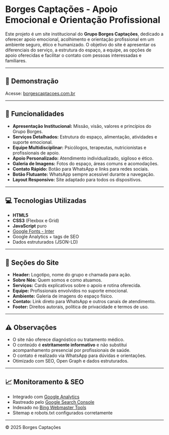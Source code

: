 # Borges Captações - Apoio Emocional e Orientação Profissional

Este projeto é um site institucional do **Grupo Borges Captações**, dedicado a oferecer apoio emocional, acolhimento e orientação profissional em um ambiente seguro, ético e humanizado. O objetivo do site é apresentar os diferenciais do serviço, a estrutura do espaço, a equipe, as opções de apoio oferecidas e facilitar o contato com pessoas interessadas e familiares.

---

## 🔗 Demonstração

Acesse: [borgescaptacoes.com.br](https://borgescaptacoes.com.br)

---

## 🌿 Funcionalidades

- **Apresentação Institucional:** Missão, visão, valores e princípios do Grupo Borges.
- **Serviços Detalhados:** Estrutura do espaço, alimentação, atividades e suporte emocional.
- **Equipe Multidisciplinar:** Psicólogos, terapeutas, nutricionistas e profissionais de apoio.
- **Apoio Personalizado:** Atendimento individualizado, sigiloso e ético.
- **Galeria de Imagens:** Fotos do espaço, áreas comuns e acomodações.
- **Contato Rápido:** Botão para WhatsApp e links para redes sociais.
- **Botão Flutuante:** WhatsApp sempre acessível durante a navegação.
- **Layout Responsivo:** Site adaptado para todos os dispositivos.

---

## 💻 Tecnologias Utilizadas

- **HTML5**
- **CSS3** (Flexbox e Grid)
- **JavaScript** puro
- [Google Fonts - Inter](https://fonts.google.com/specimen/Inter)
- Google Analytics + tags de SEO
- Dados estruturados (JSON-LD)

---

## 📌 Seções do Site

- **Header:** Logotipo, nome do grupo e chamada para ação.
- **Sobre Nós:** Quem somos e como atuamos.
- **Serviços:** Cards explicativos sobre o apoio e rotina oferecida.
- **Equipe:** Profissionais envolvidos no suporte emocional.
- **Ambiente:** Galeria de imagens do espaço físico.
- **Contato:** Link direto para WhatsApp e outros canais de atendimento.
- **Footer:** Direitos autorais, política de privacidade e termos de uso.

---

## ⚠️ Observações

- O site não oferece diagnóstico ou tratamento médico.
- O conteúdo é **estritamente informativo** e não substitui acompanhamento presencial por profissionais de saúde.
- O contato é realizado via WhatsApp para dúvidas e orientações.
- Otimizado com SEO, Open Graph e dados estruturados.

---

## 📈 Monitoramento & SEO

- Integrado com [Google Analytics](https://analytics.google.com/)
- Rastreado pelo [Google Search Console](https://search.google.com/search-console/)
- Indexado no [Bing Webmaster Tools](https://www.bing.com/webmasters/)
- Sitemap e robots.txt configurados corretamente

---

&copy; 2025 Borges Captações